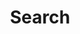 ---
title: "Search" # in any language you want
layout: "search" # is necessary
# url: "/archive"
# description: "Description for Search"
summary: "search"
placeholder: "검색어를 입력하세용"
---